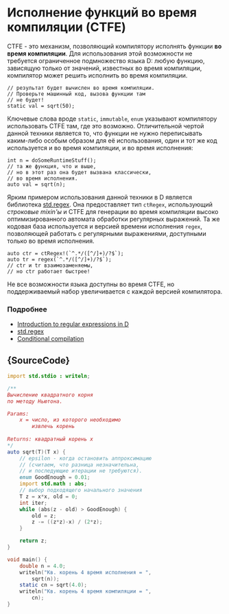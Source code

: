 # Исполнение функций во время компиляции (CTFE)

CTFE - это механизм, позволяющий компилятору исполнять
функции **во время компиляции**. Для использования этой
возможности не требуется ограниченное подмножество языка D:
любую функцию, зависящую только от значений, известных во
время компиляции, компилятор может решить исполнить во
время компиляции.

    // результат будет вычислен во время компиляции.
    // Проверьте машинный код, вызова функции там
    // не будет!
    static val = sqrt(50);

Ключевые слова вроде `static`, `immutable`, `enum`
указывают компилятору использовать CTFE там, где
это возможно.
Отличительной чертой данной техники является то,
что функции не нужно переписывать каким-либо особым образом
для её использования, один и тот же код используется
и во время компиляции, и во время исполнения:

    int n = doSomeRuntimeStuff();
    // та же функция, что и выше,
    // но в этот раз она будет вызвана классически,
    // во время исполнения.
    auto val = sqrt(n);

Ярким примером использования данной техники в D является
библиотека [std.regex](https://dlang.org/phobos/std_regex.html).
Она предоставляет тип `ctRegex`, использующий *строковые mixin'ы*
и CTFE для генерации во время компиляции высоко оптимизированного автомата
обработки регулярных выражений. Та же кодовая база используется
и версией времени исполнения `regex`, позволяющей работать
с регулярными выражениями, доступными только во время исполнения.

    auto ctr = ctRegex!(`^.*/([^/]+)/?$`);
    auto tr = regex(`^.*/([^/]+)/?$`);
    // ctr и tr взаимозаменяемы,
    // но ctr работает быстрее!

Не все возможности языка доступны во время CTFE,
но поддерживаемый набор увеличивается с каждой версией
компилятора.

### Подробнее

- [Introduction to regular expressions in D](https://dlang.org/regular-expression.html)
- [std.regex](https://dlang.org/phobos/std_regex.html)
- [Conditional compilation](https://dlang.org/spec/version.html)

## {SourceCode}

```d
import std.stdio : writeln;

/**
Вычисление квадратного корня
по методу Ньютона.

Params:
    x = число, из которого необходимо
        извлечь корень
    
Returns: квадратный корень x
*/
auto sqrt(T)(T x) {
    // epsilon - когда остановить аппроксимацию
    // (считаем, что разница незначительна,
    // и последующие итерации не требуются).
    enum GoodEnough = 0.01;
    import std.math : abs;
    // выбор подходящего начального значения
    T z = x*x, old = 0;
    int iter;
    while (abs(z - old) > GoodEnough) {
        old = z;
        z -= ((z*z)-x) / (2*z);
    }

    return z;
}

void main() {
    double n = 4.0;
    writeln("Кв. корень 4 время исполнения = ",
        sqrt(n));
    static cn = sqrt(4.0);
    writeln("Кв. корень 4 время компиляции = ",
        cn);
}
```
